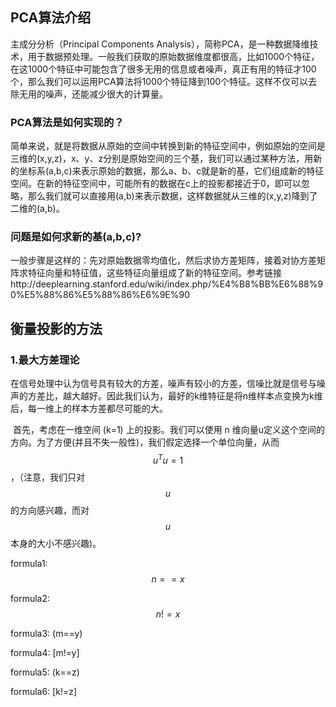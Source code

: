 ## PCA算法介绍

主成分分析（Principal Components Analysis），简称PCA，是一种数据降维技术，用于数据预处理。一般我们获取的原始数据维度都很高，比如1000个特征，在这1000个特征中可能包含了很多无用的信息或者噪声，真正有用的特征才100个，那么我们可以运用PCA算法将1000个特征降到100个特征。这样不仅可以去除无用的噪声，还能减少很大的计算量。

### PCA算法是如何实现的？

简单来说，就是将数据从原始的空间中转换到新的特征空间中，例如原始的空间是三维的(x,y,z)，x、y、z分别是原始空间的三个基，我们可以通过某种方法，用新的坐标系(a,b,c)来表示原始的数据，那么a、b、c就是新的基，它们组成新的特征空间。在新的特征空间中，可能所有的数据在c上的投影都接近于0，即可以忽略，那么我们就可以直接用(a,b)来表示数据，这样数据就从三维的(x,y,z)降到了二维的(a,b)。

### 问题是如何求新的基(a,b,c)?

一般步骤是这样的：先对原始数据零均值化，然后求协方差矩阵，接着对协方差矩阵求特征向量和特征值，这些特征向量组成了新的特征空间。参考链接http://deeplearning.stanford.edu/wiki/index.php/%E4%B8%BB%E6%88%90%E5%88%86%E5%88%86%E6%9E%90

## 衡量投影的方法

### 1.最大方差理论

​	在信号处理中认为信号具有较大的方差，噪声有较小的方差，信噪比就是信号与噪声的方差比，越大越好。因此我们认为，最好的k维特征是将n维样本点变换为k维后，每一维上的样本方差都尽可能的大。

​	首先，考虑在一维空间 (k=1) 上的投影。我们可以使用 n 维向量u定义这个空间的方向。为了方便(并且不失一般性)，我们假定选择一个单位向量，从而  $$ u^T u = 1$$ ，（注意，我们只对$$u$$的方向感兴趣，而对 $$u$$本身的大小不感兴趣)。

<script type="text/javascript" async src="https://cdn.mathjax.org/mathjax/latest/MathJax.js?config=TeX-MML-AM_CHTML"> </script>
formula1: $$n==x$$

formula2: $$n!=x$$

formula3: (m==y)

formula4: [m!=y]

formula5: \(k==z\)

formula6: \[k!=z\]

